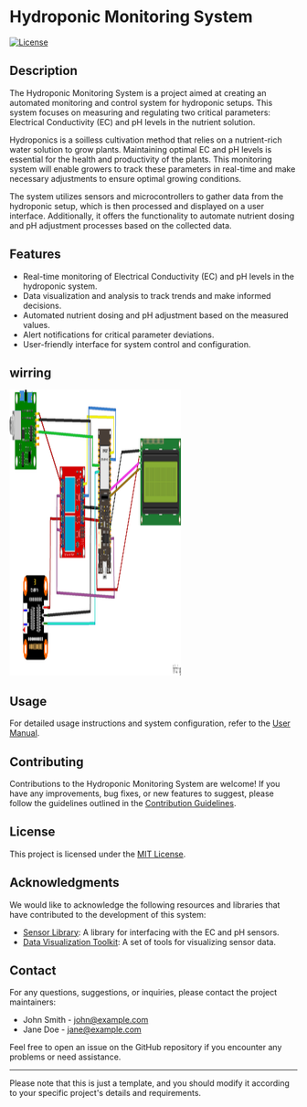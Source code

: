 # Hydroponic Monitoring System

[![License](https://img.shields.io/badge/license-MIT-blue.svg)](LICENSE)

## Description

The Hydroponic Monitoring System is a project aimed at creating an automated monitoring and control system for hydroponic setups. This system focuses on measuring and regulating two critical parameters: Electrical Conductivity (EC) and pH levels in the nutrient solution.

Hydroponics is a soilless cultivation method that relies on a nutrient-rich water solution to grow plants. Maintaining optimal EC and pH levels is essential for the health and productivity of the plants. This monitoring system will enable growers to track these parameters in real-time and make necessary adjustments to ensure optimal growing conditions.

The system utilizes sensors and microcontrollers to gather data from the hydroponic setup, which is then processed and displayed on a user interface. Additionally, it offers the functionality to automate nutrient dosing and pH adjustment processes based on the collected data.

## Features

- Real-time monitoring of Electrical Conductivity (EC) and pH levels in the hydroponic system.
- Data visualization and analysis to track trends and make informed decisions.
- Automated nutrient dosing and pH adjustment based on the measured values.
- Alert notifications for critical parameter deviations.
- User-friendly interface for system control and configuration.

## wirring

<img src="https://github.com/guyBra/hydroponic_monitoring_system/blob/main/photos/EC%26PH_bb.png" width="300" height="500"> 


## Usage

For detailed usage instructions and system configuration, refer to the [User Manual](user-manual.md).

## Contributing

Contributions to the Hydroponic Monitoring System are welcome! If you have any improvements, bug fixes, or new features to suggest, please follow the guidelines outlined in the [Contribution Guidelines](contributing.md).

## License

This project is licensed under the [MIT License](LICENSE).

## Acknowledgments

We would like to acknowledge the following resources and libraries that have contributed to the development of this system:

- [Sensor Library](https://github.com/example/sensor-library): A library for interfacing with the EC and pH sensors.
- [Data Visualization Toolkit](https://github.com/example/data-visualization-toolkit): A set of tools for visualizing sensor data.

## Contact

For any questions, suggestions, or inquiries, please contact the project maintainers:

- John Smith - john@example.com
- Jane Doe - jane@example.com

Feel free to open an issue on the GitHub repository if you encounter any problems or need assistance.

---

Please note that this is just a template, and you should modify it according to your specific project's details and requirements.
